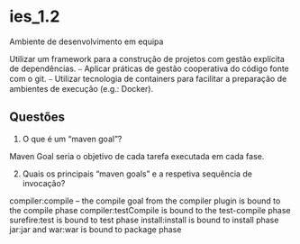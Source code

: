 # ies_1.2
Ambiente de desenvolvimento em equipa

  Utilizar um framework para a construção de projetos com gestão explícita de dependências.
⎯ Aplicar práticas de gestão cooperativa do código fonte com o git.
⎯ Utilizar tecnologia de containers para facilitar a preparação de ambientes de execução (e.g.:
Docker).

## Questões

1) O que é um “maven goal”?

Maven Goal seria o objetivo de cada tarefa executada em cada fase.

2) Quais os principais “maven goals” e a respetiva sequência de invocação?

compiler:compile – the compile goal from the compiler plugin is bound to the compile phase
compiler:testCompile is bound to the test-compile phase
surefire:test is bound to test phase
install:install is bound to install phase
jar:jar and war:war is bound to package phase


